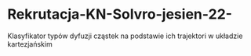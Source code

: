 # Rekrutacja-KN-Solvro-jesien-22-

Klasyfikator typów dyfuzji cząstek na podstawie ich trajektori w układzie kartezjańskim
